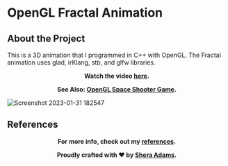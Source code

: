 # OpenGL Fractal Animation

## About the Project

This is a 3D animation that I programmed in C++ with OpenGL. The Fractal animation uses glad, irKlang, stb, and glfw libraries. 

<div style="text-align: center;">
  <p><strong>Watch the video <a href="https://youtu.be/IUwRo-ozt9M" target="_blank">here</a>.</strong></p>
</div>

<div style="text-align: center;">
  <p><strong>See Also: <a href="https://github.com/sheraadams/Space-Shooter-Game" target="_blank">OpenGL Space Shooter Game</a>.</strong></p>
</div>

![Screenshot 2023-01-31 182547](https://user-images.githubusercontent.com/110789514/216044820-3bd3033f-c45e-4bf2-8efe-f7e835b7b861.png)

## References

<div style="text-align: center;">
  <p><strong>For more info, check out my <a href="https://github.com/sheraadams/OpenGL-Fractal-Animation/edit/main/references.md" target="_blank">references</a>.</strong></p>
</div>

<div style="text-align: center;">
  <p><strong>Proudly crafted with ❤️ by <a href="https://github.com/sheraadams" target="_blank">Shera Adams</a>.</strong></p>
</div>
